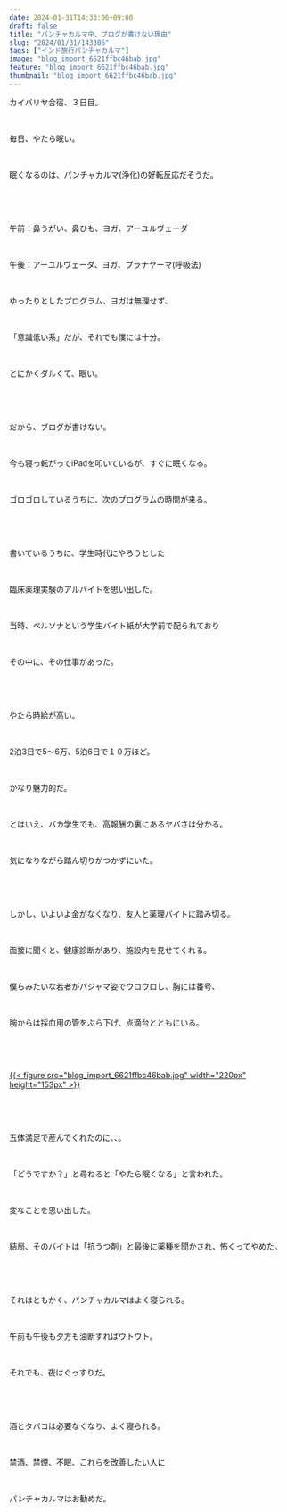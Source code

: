 ```yaml
---
date: 2024-01-31T14:33:06+09:00
draft: false
title: "パンチャカルマ中、ブログが書けない理由"
slug: "2024/01/31/143306"
tags: ["インド旅行パンチャカルマ"]
image: "blog_import_6621ffbc46bab.jpg"
feature: "blog_import_6621ffbc46bab.jpg"
thumbnail: "blog_import_6621ffbc46bab.jpg"
---
```

<p>カイバリヤ合宿、３日目。</p><p> </p><p>毎日、やたら眠い。</p><p> </p><p>眠くなるのは、パンチャカルマ(浄化)の好転反応だそうだ。</p><p> </p><p> </p><p>午前：鼻うがい、鼻ひも、ヨガ、アーユルヴェーダ</p><p> </p><p>午後：アーユルヴェーダ、ヨガ、プラナヤーマ(呼吸法)</p><p> </p><p>ゆったりとしたプログラム、ヨガは無理せず、</p><p> </p><p>「意識低い系」だが、それでも僕には十分。</p><p> </p><p>とにかくダルくて、眠い。</p><p> </p><p> </p><p>だから、ブログが書けない。</p><p> </p><p>今も寝っ転がってiPadを叩いているが、すぐに眠くなる。</p><p> </p><p>ゴロゴロしているうちに、次のプログラムの時間が来る。</p><p> </p><p> </p><p>書いているうちに、学生時代にやろうとした</p><p> </p><p>臨床薬理実験のアルバイトを思い出した。</p><p> </p><p>当時、ペルソナという学生バイト紙が大学前で配られており</p><p> </p><p>その中に、その仕事があった。</p><p> </p><p> </p><p>やたら時給が高い。</p><p> </p><p>2泊3日で5〜6万、5泊6日で１０万ほど。</p><p> </p><p>かなり魅力的だ。</p><p> </p><p>とはいえ、バカ学生でも、高報酬の裏にあるヤバさは分かる。</p><p> </p><p>気になりながら踏ん切りがつかずにいた。</p><p> </p><p> </p><p>しかし、いよいよ金がなくなり、友人と薬理バイトに踏み切る。</p><p> </p><p>面接に聞くと、健康診断があり、施設内を見せてくれる。</p><p> </p><p>僕らみたいな若者がパジャマ姿でウロウロし、胸には番号、</p><p> </p><p>腕からは採血用の管をぶら下げ、点滴台とともにいる。</p><p> </p><p> </p><p><a href="blog_import_6621ffbc46bab.jpg">{{< figure src="blog_import_6621ffbc46bab.jpg" width="220px" height="153px" >}}</a></p><p> </p><p> </p><p>五体満足で産んでくれたのに、、。</p><p> </p><p>「どうですか？」と尋ねると「やたら眠くなる」と言われた。</p><p> </p><p>変なことを思い出した。</p><p> </p><p>結局、そのバイトは「抗うつ剤」と最後に薬種を聞かされ、怖くってやめた。</p><p> </p><p> </p><p>それはともかく、パンチャカルマはよく寝られる。</p><p> </p><p>午前も午後も夕方も油断すればウトウト。</p><p> </p><p>それでも、夜はぐっすりだ。</p><p> </p><p> </p><p>酒とタバコは必要なくなり、よく寝られる。</p><p> </p><p>禁酒、禁煙、不眠、これらを改善したい人に</p><p> </p><p>パンチャカルマはお勧めだ。</p>

